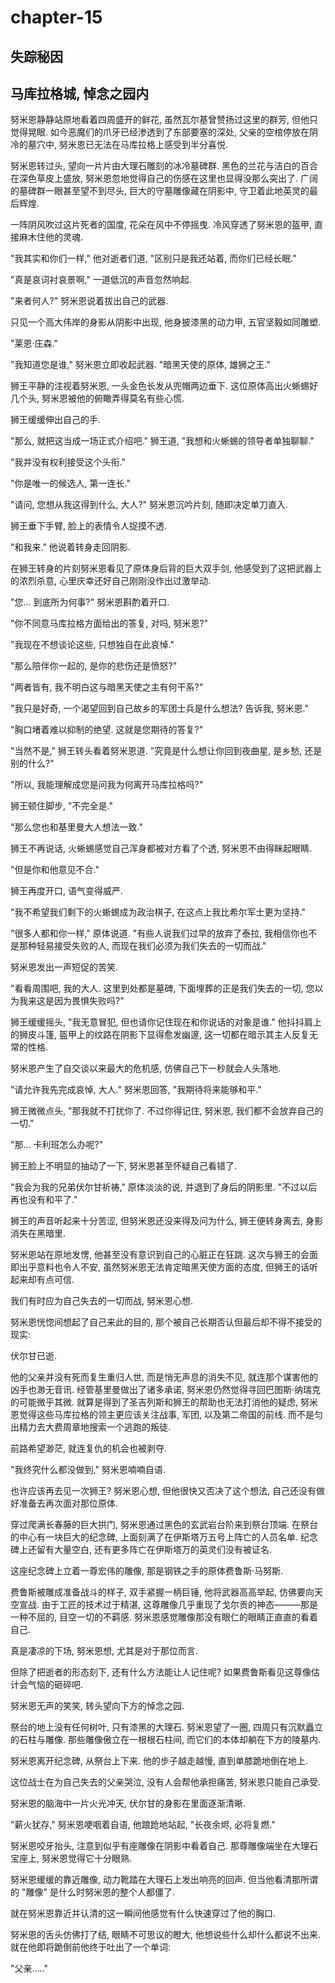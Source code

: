 # chapter-15

## 失踪秘因

## 马库拉格城, 悼念之园内

努米恩静静站原地看着四周盛开的鲜花, 虽然瓦尔基曾赞扬过这里的群芳, 但他只觉得晃眼. 如今恶魔们的爪牙已经渗透到了东部要塞的深处, 父亲的空棺停放在阴冷的墓穴中, 努米恩已无法在马库拉格上感受到半分喜悦.

努米恩转过头, 望向一片片由大理石雕刻的冰冷墓碑群. 黑色的兰花与洁白的百合在深色草皮上盛放, 努米恩忽地觉得自己的伤感在这里也显得没那么突出了. 广阔的墓碑群一眼甚至望不到尽头, 巨大的守墓雕像藏在阴影中, 守卫着此地英灵的最后辉煌.

一阵阴风吹过这片死者的国度, 花朵在风中不停摇曳. 冷风穿透了努米恩的盔甲, 直接麻木住他的灵魂.

"我其实和你们一样," 他对逝者们道, "区别只是我还站着, 而你们已经长眠."

"真是哀词衬哀景啊," 一道低沉的声音忽然响起.

"来者何人?" 努米恩说着拔出自己的武器.

只见一个高大伟岸的身影从阴影中出现, 他身披漆黑的动力甲, 五官坚毅如同雕塑.

"莱恩·庄森."

"我知道您是谁," 努米恩立即收起武器. "暗黑天使的原体, 雄狮之王."

狮王平静的注视着努米恩, 一头金色长发从兜帽两边垂下. 这位原体高出火蜥蜴好几个头, 努米恩被他的俯瞰弄得莫名有些心慌.

狮王缓缓伸出自己的手.

"那么, 就把这当成一场正式介绍吧." 狮王道, "我想和火蜥蜴的领导者单独聊聊."

"我并没有权利接受这个头衔."

"你是唯一的候选人, 第一连长."

"请问, 您想从我这得到什么, 大人?" 努米恩沉吟片刻, 随即决定单刀直入.

狮王垂下手臂, 脸上的表情令人捉摸不透.

"和我来." 他说着转身走回阴影.

在狮王转身的片刻努米恩看见了原体身后背的巨大双手剑, 他感受到了这把武器上的浓烈杀意, 心里庆幸还好自己刚刚没作出过激举动.

"您... 到底所为何事?" 努米恩斟酌着开口.

"你不同意马库拉格方面给出的答复, 对吗, 努米恩?"

"我现在不想谈论这些, 只想独自在此哀悼."

"那么陪伴你一起的, 是你的悲伤还是愤怒?"

"两者皆有, 我不明白这与暗黑天使之主有何干系?"

"我只是好奇, 一个渴望回到自己故乡的军团士兵是什么想法? 告诉我, 努米恩."

"胸口堵着难以抑制的绝望. 这就是您期待的答复?"

"当然不是," 狮王转头看着努米恩道. "究竟是什么想让你回到夜曲星, 是乡愁, 还是别的什么?"

"所以, 我能理解成您是问我为何离开马库拉格吗?"

狮王顿住脚步, "不完全是."

"那么您也和基里曼大人想法一致."

狮王不再说话, 火蜥蜴感觉自己浑身都被对方看了个透, 努米恩不由得眯起眼睛.

"但是你和他意见不合."

狮王再度开口, 语气变得威严.

"我不希望我们剩下的火蜥蜴成为政治棋子, 在这点上我比希尔军士更为坚持."

"很多人都和你一样," 原体说道. "有些人说我们过早的放弃了泰拉, 我相信你也不是那种轻易接受失败的人, 而现在我们必须为我们失去的一切而战."

努米恩发出一声短促的苦笑.

"看看周围吧, 我的大人. 这里到处都是墓碑, 下面埋葬的正是我们失去的一切, 您以为我来这是因为畏惧失败吗?"

狮王缓缓摇头, "我无意冒犯, 但也请你记住现在和你说话的对象是谁." 他抖抖肩上的狮皮斗篷, 盔甲上的纹路在阴影下显得愈发幽邃, 这一切都在暗示其主人反复无常的性格.

努米恩产生了自交谈以来最大的危机感, 仿佛自己下一秒就会人头落地.

"请允许我先完成哀悼, 大人." 努米恩回答, "我期待将来能够和平."

狮王微微点头, "那我就不打扰你了. 不过你得记住, 努米恩, 我们都不会放弃自己的一切."

"那... 卡利班怎么办呢?"

狮王脸上不明显的抽动了一下, 努米恩甚至怀疑自己看错了.

"我会为我的兄弟伏尔甘祈祷," 原体淡淡的说, 并退到了身后的阴影里. "不过以后再也没有和平了."

狮王的声音听起来十分苦涩, 但努米恩还没来得及问为什么, 狮王便转身离去, 身影消失在黑暗里.

努米恩站在原地发愣, 他甚至没有意识到自己的心脏正在狂跳. 这次与狮王的会面即出乎意料也令人不安, 虽然努米恩无法肯定暗黑天使方面的态度, 但狮王的话听起来却有点可信.

我们有时应为自己失去的一切而战, 努米恩心想.

努米恩恍惚间想起了自己来此的目的, 那个被自己长期否认但最后却不得不接受的现实:

伏尔甘已逝.

他的父亲并没有死而复生重归人世, 而是悄无声息的消失不见, 就连那个谋害他的凶手也渺无音讯. 经管基里曼做出了诸多承诺, 努米恩仍然觉得寻回巴图斯·纳瑞克的可能微乎其微. 就算是得到了圣吉列斯和狮王的帮助也无法打消他的疑虑, 努米恩觉得这些马库拉格的领主更应该关注战事, 军团, 以及第二帝国的前线. 而不是匀出精力去大费周章地搜索一个逃跑的叛徒.

前路希望渺茫, 就连复仇的机会也被剥夺.

"我终究什么都没做到," 努米恩喃喃自语.

也许应该再去见一次狮王? 努米恩心想, 但他很快又否决了这个想法, 自己还没有做好准备去再次面对那位原体.

穿过爬满长春藤的巨大拱门, 努米恩通过黑色的玄武岩台阶来到祭台顶端. 在祭台的中心有一块巨大的纪念碑, 上面刻满了在伊斯塔万五号上阵亡的人员名单. 纪念碑上还留有大量空白, 还有更多阵亡在伊斯塔万的英灵们没有被证名.

这座纪念碑上立着一尊宏伟的雕像, 那是钢铁之手的原体费鲁斯·马努斯.

费鲁斯被雕成准备战斗的样子, 双手紧握一柄巨锤, 他将武器高高举起, 仿佛要向天空宣战. 由于工匠的技术过于精湛, 这尊雕像几乎重现了戈尔贡的神态———那是一种不屈的, 目空一切的不羁感. 努米恩感觉雕像那没有眼仁的眼睛正直直的看着自己.

真是凄凉的下场, 努米恩想, 尤其是对于那位而言.

但除了把逝者的形态刻下, 还有什么方法能让人记住呢? 如果费鲁斯看见这尊像估计会气恼的砸碎吧.

努米恩无声的笑笑, 转头望向下方的悼念之园.

祭台的地上没有任何树叶, 只有漆黑的大理石. 努米恩望了一圈, 四周只有沉默矗立的石柱与雕像. 那些雕像傲立在一根根石柱间, 而它们的本体却躺在下方的陵墓内.

努米恩离开纪念碑, 从祭台上下来. 他的步子越走越慢, 直到单膝跪地倒在地上.

这位战士在为自己失去的父亲哭泣, 没有人会帮他承担痛苦, 努米恩只能自己承受.

努米恩的脑海中一片火光冲天, 伏尔甘的身影在里面逐渐清晰.

"薪火犹存," 努米恩哽咽着自语, 他踉跄地站起, "长夜余烬, 必将复燃."

努米恩咬牙抬头, 注意到似乎有座雕像在阴影中看着自己. 那尊雕像端坐在大理石宝座上, 努米恩觉得它十分眼熟.

努米恩缓缓的靠近雕像, 动力靴踏在大理石上发出响亮的回声. 但当他看清那所谓的 "雕像" 是什么时努米恩的整个人都僵了.

就在努米恩靠近并认清的这一瞬间他感觉有什么快速穿过了他的胸口.

努米恩的舌头仿佛打了结, 眼睛不可思议的瞪大, 他想说些什么却什么都说不出来. 就在他即将跪倒前他终于吐出了一个单词:

"父亲....."
